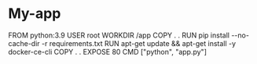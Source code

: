 # My-app
FROM python:3.9
USER root
WORKDIR /app
COPY . .
RUN pip install --no-cache-dir -r requirements.txt
RUN apt-get update && apt-get install -y docker-ce-cli
COPY . .
EXPOSE 80
CMD ["python", "app.py"]
